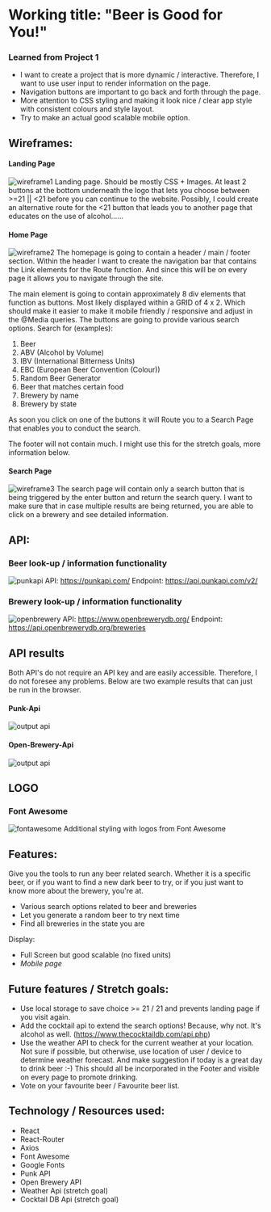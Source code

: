 # Working title: "Beer is Good for You!" #

### Learned from Project 1 ###
- I want to create a project that is more dynamic / interactive. Therefore, I want to use user input to render information on the page. 
- Navigation buttons are important to go back and forth through the page. 
- More attention to CSS styling and making it look nice / clear app style with consistent colours and style layout.
- Try to make an actual good scalable mobile option. 

## Wireframes: ##

#### Landing Page ####
![wireframe1](./resources/LANDING-PAGE.jpg)
Landing page. Should be mostly CSS + Images. At least 2 buttons at the bottom underneath the logo that lets you choose between >=21 || <21 before you can continue to the website. Possibly, I could create an alternative route for the <21 button that leads you to another page that educates on the use of alcohol...... 

#### Home Page ####
![wireframe2](./resources/HOME-PAGE.jpg)
The homepage is going to contain a header / main / footer section. Within the header I want to create the navigation bar that contains the Link elements for the Route function. And since this will be on every page it allows you to navigate through the site. 

The main element is going to contain approximately 8 div elements that function as buttons. Most likely displayed within a GRID of 4 x 2. Which should make it easier to make it mobile friendly / responsive and adjust in the @Media queries. The buttons are going to provide various search options. Search for (examples): 

1. Beer
2. ABV (Alcohol by Volume)
3. IBV (International Bitterness Units)
4. EBC (European Beer Convention (Colour))
5. Random Beer Generator
6. Beer that matches certain food
7. Brewery by name
8. Brewery by state

As soon you click on one of the buttons it will Route you to a Search Page that enables you to conduct the search. 

The footer will not contain much. I might use this for the stretch goals, more information below. 

#### Search Page ####
![wireframe3](./resources/SEARCH-PAGE.jpg)
The search page will contain only a search button that is being triggered by the enter button and return the search query. I want to make sure that in case multiple results are being returned, you are able to click on a brewery and see detailed information. 

## API: ##
### Beer look-up / information functionality ###
![punkapi](./resources/PUNK-API.png)
API: https://punkapi.com/
Endpoint: https://api.punkapi.com/v2/

### Brewery look-up / information functionality ###
![openbrewery](./resources/OPEN-BREWERY-API.png)
API: https://www.openbrewerydb.org/
Endpoint: https://api.openbrewerydb.org/breweries

## API results ##
Both API's do not require an API key and are easily accessible. Therefore, I do not foresee any problems. Below are two example results that can just be run in the browser. 

#### Punk-Api ####
![output api](./resources/PUNK-API-RESULTS.png)

#### Open-Brewery-Api ####
![output api](./resources/OPEN-BREWERY-API-RESULTS.png)

## LOGO ##
### Font Awesome ###
![fontawesome](./resources/FA-LOGO.png)
Additional styling with logos from Font Awesome

## Features: ##
Give you the tools to run any beer related search. Whether it is a specific beer, or if you want to find a new dark beer to try, or if you just want to know more about the brewery, you're at. 

- Various search options related to beer and breweries
- Let you generate a random beer to try next time
- Find all breweries in the state you are

Display:
- Full Screen but good scalable (no fixed units)
- *Mobile page*

## Future features / Stretch goals: ##
- Use local storage to save choice >= 21 / 21 and prevents landing page if you visit again.
- Add the cocktail api to extend the search options! Because, why not. It's alcohol as well. (https://www.thecocktaildb.com/api.php)
- Use the weather API to check for the current weather at your location. Not sure if possible, but otherwise, use location of user / device to determine weather forecast. And make suggestion if today is a great day to drink beer :-) This should all be incorporated in the Footer and visible on every page to promote drinking. 
- Vote on your favourite beer / Favourite beer list. 

## Technology / Resources used: ##
- React
- React-Router
- Axios
- Font Awesome
- Google Fonts
- Punk API
- Open Brewery API
- Weather Api (stretch goal)
- Cocktail DB Api (stretch goal)